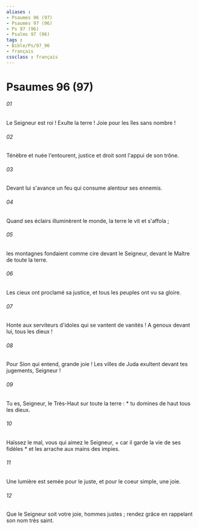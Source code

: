 ```yaml
---
aliases : 
- Psaumes 96 (97)
- Psaumes 97 (96)
- Ps 97 (96)
- Psalms 97 (96)
tags : 
- Bible/Ps/97_96
- français
cssclass : français
---
```


# Psaumes 96 (97)

###### 01
Le Seigneur est roi ! Exulte la terre ! Joie pour les îles sans nombre !
###### 02
Ténèbre et nuée l'entourent, justice et droit sont l'appui de son trône.
###### 03
Devant lui s'avance un feu qui consume alentour ses ennemis.
###### 04
Quand ses éclairs illuminèrent le monde, la terre le vit et s'affola ;
###### 05
les montagnes fondaient comme cire devant le Seigneur, devant le Maître de toute la terre.
###### 06
Les cieux ont proclamé sa justice, et tous les peuples ont vu sa gloire.
###### 07
Honte aux serviteurs d'idoles qui se vantent de vanités ! A genoux devant lui, tous les dieux !
###### 08
Pour Sion qui entend, grande joie ! Les villes de Juda exultent devant tes jugements, Seigneur !
###### 09
Tu es, Seigneur, le Très-Haut sur toute la terre : * tu domines de haut tous les dieux.
###### 10
Haïssez le mal, vous qui aimez le Seigneur, + car il garde la vie de ses fidèles * et les arrache aux mains des impies.
###### 11
Une lumière est semée pour le juste, et pour le coeur simple, une joie.
###### 12
Que le Seigneur soit votre joie, hommes justes ; rendez grâce en rappelant son nom très saint.
